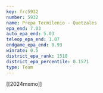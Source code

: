 ```yaml
---
key: frc5932
number: 5932
name: Prepa Tecmilenio - Quetzales
epa_end: 7.03
auto_epa_end: 5.03
teleop_epa_end: 1.07
endgame_epa_end: 0.93
winrate: 0.5
district_epa_rank: 1518
district_epa_percentile: 0.1571
type: Team
---
```

[[2024mxmo]]
